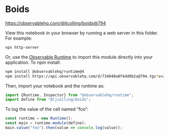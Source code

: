 # Boids

https://observablehq.com/@ljcolling/boids@794

View this notebook in your browser by running a web server in this folder. For
example:

~~~sh
npx http-server
~~~

Or, use the [Observable Runtime](https://github.com/observablehq/runtime) to
import this module directly into your application. To npm install:

~~~sh
npm install @observablehq/runtime@4
npm install https://api.observablehq.com/d/734040a8f4dd0b2a@794.tgz?v=3
~~~

Then, import your notebook and the runtime as:

~~~js
import {Runtime, Inspector} from "@observablehq/runtime";
import define from "@ljcolling/boids";
~~~

To log the value of the cell named “foo”:

~~~js
const runtime = new Runtime();
const main = runtime.module(define);
main.value("foo").then(value => console.log(value));
~~~
